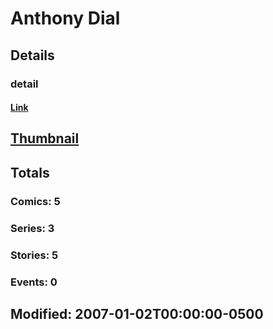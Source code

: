 # Anthony  Dial 
## Details
### detail
#### [Link](http://marvel.com/comics/creators/8047/anthony_dial?utm_campaign=apiRef&utm_source=225578a89fc76f3d20fbffda5d17a88d)
## [Thumbnail](http://i.annihil.us/u/prod/marvel/i/mg/b/40/image_not_available.jpg)
## Totals
### Comics: 5
### Series: 3
### Stories: 5
### Events: 0
## Modified: 2007-01-02T00:00:00-0500